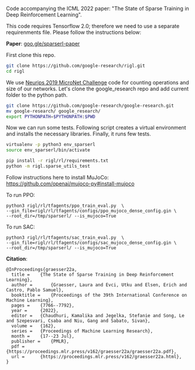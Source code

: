 Code accompanying the ICML 2022 paper:
"The State of Sparse Training in Deep Reinforcement Learning".

This code requires Tensorflow 2.0; therefore we need to use a separate
requirenments file. Please follow the instructions below:

**Paper**: [goo.gle/sparserl-paper](https://goo.gle/sparserl-paper)

First clone this repo.
```bash
git clone https://github.com/google-research/rigl.git
cd rigl
```

We use [Neurips 2019 MicroNet Challenge](https://micronet-challenge.github.io/)
code for counting operations and size of our networks. Let's clone the
google_research repo and add current folder to the python path.
```bash
git clone https://github.com/google-research/google-research.git
mv google-research/ google_research/
export PYTHONPATH=$PYTHONPATH:$PWD
```

Now we can run some tests. Following script creates a virtual environment and
installs the necessary libraries. Finally, it runs few tests.
```bash
virtualenv -p python3 env_sparserl
source env_sparserl/bin/activate

pip install -r rigl/rl/requirements.txt
python -m rigl.sparse_utils_test
```

Follow instructions here to install MuJoCo: https://github.com/openai/mujoco-py#install-mujoco

To run PPO:

```
python3 rigl/rl/tfagents/ppo_train_eval.py  \
--gin_file=rigl/rl/tfagents/configs/ppo_mujoco_dense_config.gin \
--root_dir=/tmp/sparserl/ --is_mujoco=True
```

To run SAC:

```
python3 rigl/rl/tfagents/sac_train_eval.py  \
--gin_file=rigl/rl/tfagents/configs/sac_mujoco_dense_config.gin \
--root_dir=/tmp/sparserl/ --is_mujoco=True
```

**Citation**:
```
@InProceedings{graesser22a,
  title = 	 {The State of Sparse Training in Deep Reinforcement Learning},
  author =       {Graesser, Laura and Evci, Utku and Elsen, Erich and Castro, Pablo Samuel},
  booktitle = 	 {Proceedings of the 39th International Conference on Machine Learning},
  pages = 	 {7766--7792},
  year = 	 {2022},
  editor = 	 {Chaudhuri, Kamalika and Jegelka, Stefanie and Song, Le and Szepesvari, Csaba and Niu, Gang and Sabato, Sivan},
  volume = 	 {162},
  series = 	 {Proceedings of Machine Learning Research},
  month = 	 {17--23 Jul},
  publisher =    {PMLR},
  pdf = 	 {https://proceedings.mlr.press/v162/graesser22a/graesser22a.pdf},
  url = 	 {https://proceedings.mlr.press/v162/graesser22a.html},
}
```

